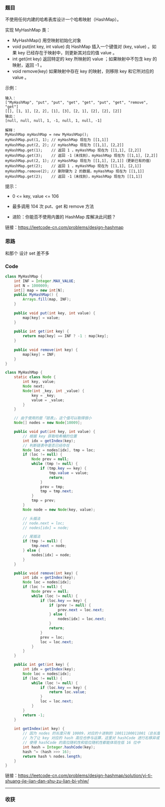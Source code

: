 ### 题目

不使用任何内建的哈希表库设计一个哈希映射（HashMap）。

实现 MyHashMap 类：

- MyHashMap() 用空映射初始化对象
- void put(int key, int value) 向 HashMap 插入一个键值对 (key, value) 。如果 key 已经存在于映射中，则更新其对应的值 value 。
- int get(int key) 返回特定的 key 所映射的 value ；如果映射中不包含 key 的映射，返回 -1 。
- void remove(key) 如果映射中存在 key 的映射，则移除 key 和它所对应的 value 。

示例：
```
输入：
["MyHashMap", "put", "put", "get", "get", "put", "get", "remove", "get"]
[[], [1, 1], [2, 2], [1], [3], [2, 1], [2], [2], [2]]
输出：
[null, null, null, 1, -1, null, 1, null, -1]

解释：
MyHashMap myHashMap = new MyHashMap();
myHashMap.put(1, 1); // myHashMap 现在为 [[1,1]]
myHashMap.put(2, 2); // myHashMap 现在为 [[1,1], [2,2]]
myHashMap.get(1);    // 返回 1 ，myHashMap 现在为 [[1,1], [2,2]]
myHashMap.get(3);    // 返回 -1（未找到），myHashMap 现在为 [[1,1], [2,2]]
myHashMap.put(2, 1); // myHashMap 现在为 [[1,1], [2,1]]（更新已有的值）
myHashMap.get(2);    // 返回 1 ，myHashMap 现在为 [[1,1], [2,1]]
myHashMap.remove(2); // 删除键为 2 的数据，myHashMap 现在为 [[1,1]]
myHashMap.get(2);    // 返回 -1（未找到），myHashMap 现在为 [[1,1]]
```

提示：

- 0 <= key, value <= 106
- 最多调用 104 次 put、get 和 remove 方法
 

- 进阶：你能否不使用内置的 HashMap 库解决此问题？

链接：https://leetcode-cn.com/problems/design-hashmap

### 思路

和那个 设计 set 差不多 

### Code
```java
class MyHashMap {
    int INF = Integer.MAX_VALUE;
    int N = 1000009;
    int[] map = new int[N];
    public MyHashMap() {
        Arrays.fill(map, INF);
    }
    
    public void put(int key, int value) {
        map[key] = value;
    }
    
    public int get(int key) {
        return map[key] == INF ? -1 : map[key];
    }
    
    public void remove(int key) {
        map[key] = INF;
    }
}
```

```java
class MyHashMap {
    static class Node {
        int key, value;
        Node next;
        Node(int _key, int _value) {
            key = _key;
            value = _value;
        }
    }

    // 由于使用的是「链表」，这个值可以取得很小
    Node[] nodes = new Node[10009];

    public void put(int key, int value) {
        // 根据 key 获取哈希桶的位置
        int idx = getIndex(key);
        // 判断链表中是否已经存在
        Node loc = nodes[idx], tmp = loc;
        if (loc != null) {
            Node prev = null;
            while (tmp != null) {
                if (tmp.key == key) { 
                    tmp.value = value;
                    return;
                }
                prev = tmp;
                tmp = tmp.next;
            }
            tmp = prev;
        }
        Node node = new Node(key, value);

        // 头插法
        // node.next = loc;
        // nodes[idx] = node;

        // 尾插法 
        if (tmp != null) {
            tmp.next = node;
        } else {
            nodes[idx] = node;
        }
    }

    public void remove(int key) {
        int idx = getIndex(key);
        Node loc = nodes[idx];
        if (loc != null) {
            Node prev = null;
            while (loc != null) {
                if (loc.key == key) {
                    if (prev != null) {
                        prev.next = loc.next;
                    } else {
                        nodes[idx] = loc.next;
                    }
                    return;
                }
                prev = loc;
                loc = loc.next;
            }
        }
    }

    public int get(int key) {
        int idx = getIndex(key);
        Node loc = nodes[idx];
        if (loc != null) {
            while (loc != null) {
                if (loc.key == key) {
                    return loc.value;
                }
                loc = loc.next;
            }
        }
        return -1;
    }
    
    int getIndex(int key) {
        // 因为 nodes 的长度只有 10009，对应的十进制的 10011100011001（总长度为 32 位，其余高位都是 0）
        // 为了让 key 对应的 hash 高位也参与运算，这里对 hashCode 进行右移异或
        // 使得 hashCode 的高位随机性和低位随机性都能体现在低 16 位中
        int hash = Integer.hashCode(key);
        hash ^= (hash >>> 16);
        return hash % nodes.length;
    }
}
```
链接：https://leetcode-cn.com/problems/design-hashmap/solution/yi-ti-shuang-jie-jian-dan-shu-zu-lian-bi-yhiw/
*** 
### 收获
